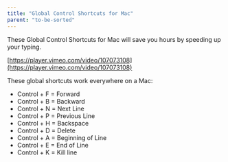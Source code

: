```yaml
---
title: "Global Control Shortcuts for Mac"
parent: "to-be-sorted"
---
```


These Global Control Shortcuts for Mac will save you hours by speeding up your typing.

[https://player.vimeo.com/video/107073108](https://player.vimeo.com/video/107073108)

These global shortcuts work everywhere on a Mac:

*   Control + F = Forward
*   Control + B = Backward
*   Control + N = Next Line
*   Control + P = Previous Line
*   Control + H = Backspace
*   Control + D = Delete
*   Control + A = Beginning of Line
*   Control + E = End of Line
*   Control + K = Kill line

